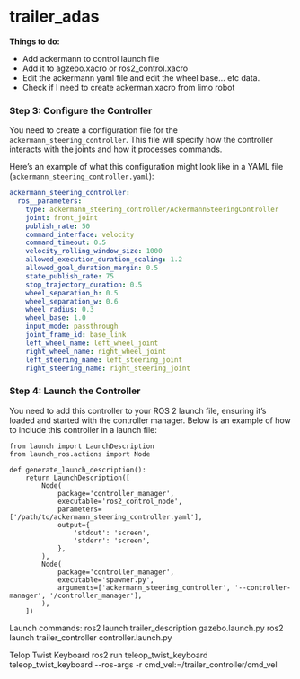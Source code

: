 # trailer_adas

**Things to do:**
+ Add ackermann to control launch file
+ Add it to agzebo.xacro or ros2_control.xacro
+ Edit the ackermann yaml file and edit the wheel base... etc data.
+ Check if I need to create ackerman.xacro from limo robot


### Step 3: Configure the Controller

You need to create a configuration file for the `ackermann_steering_controller`. This file will specify how the controller interacts with the joints and how it processes commands.

Here’s an example of what this configuration might look like in a YAML file (`ackermann_steering_controller.yaml`):

```yaml
ackermann_steering_controller:
  ros__parameters:
    type: ackermann_steering_controller/AckermannSteeringController
    joint: front_joint
    publish_rate: 50
    command_interface: velocity
    command_timeout: 0.5
    velocity_rolling_window_size: 1000
    allowed_execution_duration_scaling: 1.2
    allowed_goal_duration_margin: 0.5
    state_publish_rate: 75
    stop_trajectory_duration: 0.5
    wheel_separation_h: 0.5
    wheel_separation_w: 0.6
    wheel_radius: 0.3
    wheel_base: 1.0
    input_mode: passthrough
    joint_frame_id: base_link
    left_wheel_name: left_wheel_joint
    right_wheel_name: right_wheel_joint
    left_steering_name: left_steering_joint
    right_steering_name: right_steering_joint
```


### Step 4: Launch the Controller
You need to add this controller to your ROS 2 launch file, ensuring it’s loaded and started with the controller manager. Below is an example of how to include this controller in a launch file:

```
from launch import LaunchDescription
from launch_ros.actions import Node

def generate_launch_description():
    return LaunchDescription([
        Node(
            package='controller_manager',
            executable='ros2_control_node',
            parameters=['/path/to/ackermann_steering_controller.yaml'],
            output={
                'stdout': 'screen',
                'stderr': 'screen',
            },
        ),
        Node(
            package='controller_manager',
            executable='spawner.py',
            arguments=['ackermann_steering_controller', '--controller-manager', '/controller_manager'],
        ),
    ])
```

Launch commands:
ros2 launch trailer_description gazebo.launch.py 
ros2 launch trailer_controller controller.launch.py 

Telop Twist Keyboard
ros2 run teleop_twist_keyboard teleop_twist_keyboard --ros-args -r cmd_vel:=/trailer_controller/cmd_vel


